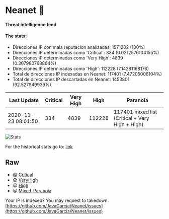 # Neanet :hocho:
#### Threat intelligence feed
#### The stats:

- Direcciones IP con mala reputacion analizadas: 1571202 (100%)
- Direcciones IP determinadas como 'Critical':  334 (0.0212576104155%)
- Direcciones IP determinadas como 'Very High':  4839 (0.307980768864%)
- Direcciones IP determinadas como 'High':  112228 (7.14281168176)
- Total de direcciones IP indexadas en Neanet:  117401 (7.47205006104%)
- Total de direcciones IP descartadas en Neanet:  1453801 (92.527949939%)

| Last Update | Critical | Very High | High | Paranoia |
| --- | --- | --- | --- | --- |
| 2020-11-23 08:01:50 | 334 | 4839 | 112228 | 117401 mixed list (Critical + Very High + High)|

![Stats](https://docs.google.com/spreadsheets/d/e/2PACX-1vSnaNMIXVabIpDJjufMlzH7poXnshF3mgd8Is1g9ytUEzVsP5my4Trn8f-xkoLLQ38xpL3HtmUexLo6/pubchart?oid=501124687&format=image)

For the historical stats go to: [link](/stats.csv)
## Raw
- :scream: [Critical](https://raw.githubusercontent.com/JavaGarcia/Neanet/master/blacklists/neanet_critical.txt)
- :fearful: [VeryHigh](https://raw.githubusercontent.com/JavaGarcia/Neanet/master/blacklists/neanet_veryHigh.txtt)
- :frowning: [High](https://raw.githubusercontent.com/JavaGarcia/Neanet/master/blacklists/neanet_high.txt)
- :dizzy_face: [Mixed-Paranoia](https://raw.githubusercontent.com/JavaGarcia/Neanet/master/blacklists/neanet_all.txt)


Your IP is indexed? You may request to takedown. [https://github.com/JavaGarcia/Neanet/issues](https://github.com/JavaGarcia/Neanet/issues)








































































































































































































































































































































































































































































































































































































































































































































































































































































































































































































































































































































































































































































































































































































































































































































































































































































































































































































































































































































































































































































































































































































































































































































































































































